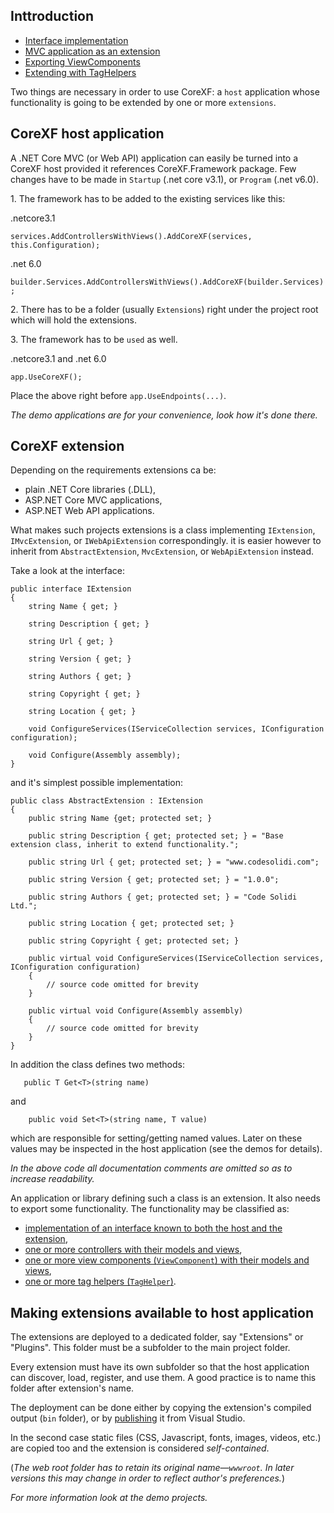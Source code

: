 ## Inttroduction


- [Interface implementation](Interface-implementation.htm)
- [MVC application as an extension](MVC-application-as-an-extension.htm)
- [Exporting ViewComponents](Exporting-ViewComponents.htm)
- [Extending with TagHelpers](Extending-with-TagHelpers.htm)

Two things are necessary in order to use CoreXF: a `host` application whose functionality is going to be extended by one or more `extensions`. 

## CoreXF host application

A .NET Core MVC (or Web API) application can easily be turned into a CoreXF host provided it references CoreXF.Framework package. Few changes have to be made in `Startup` (.net core v3.1), or `Program` (.net v6.0). 

1.&nbsp;The framework has to be added to the existing services like this:

.netcore3.1

`
services.AddControllersWithViews().AddCoreXF(services, this.Configuration);
`

.net 6.0

`
builder.Services.AddControllersWithViews().AddCoreXF(builder.Services);
`

2.&nbsp;There has to be a folder (usually `Extensions`) right under the project root which will hold the extensions. 

3.&nbsp;The framework has to be `used` as well.

.netcore3.1 and .net 6.0

`
app.UseCoreXF();
`

Place the above right before `app.UseEndpoints(...)`.

*The demo applications are for your convenience, look how it's done there.* 


## CoreXF extension

Depending on the requirements extensions ca be:
- plain .NET Core libraries (.DLL), 
- ASP.NET Core MVC applications,
- ASP.NET Web API applications.

What makes such projects extensions is a class implementing `IExtension`, `IMvcExtension`, or `IWebApiExtension` correspondingly. 
it is easier however to inherit from `AbstractExtension`, `MvcExtension`, or `WebApiExtension` instead. 

Take a look at the interface:

```
public interface IExtension
{
    string Name { get; }

    string Description { get; }

    string Url { get; }

    string Version { get; }

    string Authors { get; }

    string Copyright { get; }

    string Location { get; }

    void ConfigureServices(IServiceCollection services, IConfiguration configuration);

    void Configure(Assembly assembly);
}
```

and it's simplest possible implementation:
   
```
public class AbstractExtension : IExtension
{
    public string Name {get; protected set; }

    public string Description { get; protected set; } = "Base extension class, inherit to extend functionality.";

    public string Url { get; protected set; } = "www.codesolidi.com";

    public string Version { get; protected set; } = "1.0.0";

    public string Authors { get; protected set; } = "Code Solidi Ltd.";

    public string Location { get; protected set; }

    public string Copyright { get; protected set; }

    public virtual void ConfigureServices(IServiceCollection services, IConfiguration configuration) 
    {
        // source code omitted for brevity
    }

    public virtual void Configure(Assembly assembly)
    {
        // source code omitted for brevity
    }
}
```

In addition the class defines two methods:
```
   public T Get<T>(string name)
```
and
```
    public void Set<T>(string name, T value)
```

which are responsible for setting/getting named values. Later on these values may be inspected in the host application (see the demos for details).

*In the above code all documentation comments are omitted so as to increase readability.*

An application or library defining such a class is an extension. 
It also needs to export some functionality. The functionality may be classified as:

- [implementation of an interface known to both the host and the extension](https://github.com/achristov/CoreXF/wiki/Interface-implementation),<br />
- [one or more controllers with their models and views](https://github.com/achristov/CoreXF/wiki/MVC-application-as-an-extension),<br />
- [one or more view components (`ViewComponent`) with their models and views](https://github.com/achristov/CoreXF/wiki/Exporting-ViewComponents),<br />
- [one or more tag helpers (`TagHelper`)](https://github.com/achristov/CoreXF/wiki/Extending-with-TagHelpers).<br />
 
## Making extensions available to host application

The extensions are deployed to a dedicated folder, say "Extensions" or "Plugins". This folder must be a subfolder to the main project folder. 

Every extension must have its own subfolder so that the host application can discover, load, register, and use them. 
A good practice is to name this folder after extension's name.

The deployment can be done either by copying the extension's compiled output (`bin` folder), 
or by [publishing](https://learn.microsoft.com/en-us/visualstudio/deployment/deploying-applications-services-and-components-resources?view=vs-2022) it from Visual Studio. 

In the second case static files (CSS, Javascript, fonts, images, videos, etc.) are copied too and the extension is considered *self-contained*. 


(*The web root folder has to retain its original name&mdash;`wwwroot`. In later versions this may change in order to reflect author's preferences.*)


*For more information look at the demo projects.*

